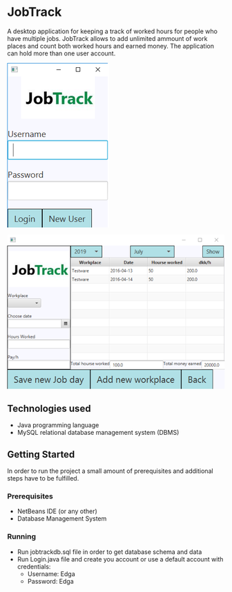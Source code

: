 # JobTrack

A desktop application for keeping a track of worked hours for people who have multiple jobs. JobTrack allows to add unlimited ammount of work places
and count both worked hours and earned money. The application can hold more than one user account.  

![alt text](src/Resources/Screenshots/Login.png "Login view")

![alt text](src/Resources/Screenshots/MainView.png "Main view")

## Technologies used

+ Java programming language
+ MySQL relational database management system (DBMS)

## Getting Started

In order to run the project a small amount of prerequisites and additional steps have to be fulfilled.

### Prerequisites

+ NetBeans IDE (or any other)
+ Database Management System

### Running

+ Run jobtrackdb.sql file in order to get database schema and data
+ Run Login.java file and create you account or use a default account with credentials:
    - Username: Edga
    - Password: Edga
